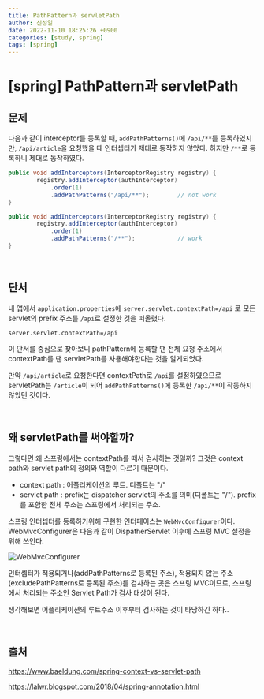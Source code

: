 ```yaml
---
title: PathPattern과 servletPath
author: 신성일
date: 2022-11-10 18:25:26 +0900
categories: [study, spring]
tags: [spring]
---
```


# **[spring] PathPattern과 servletPath**

## 문제

다음과 같이 interceptor를 등록할 때, `addPathPatterns()`에 `/api/**`를 등록하였지만, `/api/article`을 요청했을 때 인터셉터가 제대로 동작하지 않았다. 하지만 `/**`로 등록하니 제대로 동작하였다.

```java
public void addInterceptors(InterceptorRegistry registry) {
		registry.addInterceptor(authInterceptor)
			.order(1)
			.addPathPatterns("/api/**");		// not work
}

public void addInterceptors(InterceptorRegistry registry) {
		registry.addInterceptor(authInterceptor)
			.order(1)
			.addPathPatterns("/**");			// work
}
```

<br/>

## 단서

내 앱에서 `application.properties`에 `server.servlet.contextPath=/api` 로 모든 servlet의 prefix 주소를 `/api`로 설정한 것을 떠올렸다.

```properties
server.servlet.contextPath=/api
```

이 단서를 중심으로 찾아보니 pathPattern에 등록할 땐 전체 요청 주소에서 contextPath를 땐 servletPath를 사용해야한다는 것을 알게되었다.

만약 `/api/article`로 요청한다면 contextPath로 `/api`를 설정하였으므로 servletPath는 `/article`이 되어 `addPathPatterns()`에 등록한 `/api/**`이 작동하지 않았던 것이다.

<br/>

## **왜 servletPath를 써야할까?**

그렇다면 왜 스프링에서는 contextPath를 떼서 검사하는 것일까? 그것은 context path와 servlet path의 정의와 역할이 다르기 때문이다.

-  context path : 어플리케이션의 루트. 디폴트는 "/"
-  servlet path : prefix는 dispatcher servlet의 주소를 의미(디폴트는 "/"). prefix를 포함한 전체 주소는 스프링에서 처리되는 주소.

스프링 인터셉터를 등록하기위해 구현한 인터페이스는 `WebMvcConfigurer`이다. WebMvcConfigurer은 다음과 같이 DispatherServlet 이후에 스프링 MVC 설정을 위해 쓰인다.

![WebMvcConfigurer](https://4.bp.blogspot.com/-qy8ZQiputn0/WsTO_eK8FbI/AAAAAAAAMB4/YbueFWG54fEtY_DgJONuHH4sPjowjV6EgCLcBGAs/s1600/2.png)

인터셉터가 적용되거나(addPathPatterns로 등록된 주소), 적용되지 않는 주소(excludePathPatterns로 등록된 주소)를 검사하는 곳은 스프링 MVC이므로, 스프링에서 처리되는 주소인 Servlet Path가 검사 대상이 된다.

생각해보면 어플리케이션의 루트주소 이후부터 검사하는 것이 타당하긴 하다..

<br/>

## 출처

https://www.baeldung.com/spring-context-vs-servlet-path

https://lalwr.blogspot.com/2018/04/spring-annotation.html

